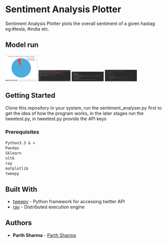 # Sentiment Analysis Plotter

Sentiment Analysis Plotter plots the overall sentiment of a given hastag eg:#tesla, #india etc.


## Model run

<img src="images/tweetplot.png" width="100">

<img src="images/one.png" width="100">

<img src="images/two.png" width="100">

<img src="images/three.png" width="100">

## Getting Started

Clone this repository in your system, run the sentiment_analyser.py first to get the idea of how the program 
works, in the later stages run the tweetest.py, in tweetest.py provide the API keys

### Prerequisites

```
Python3.3 & >
Pandas
Sklearn
nltk
ray 
matplotlib
tweepy
```

## Built With

* [tweepy](http://www.tweepy.org) - Python framework for accessing twitter API
* [ray](https://ray.readthedocs.io/en/latest/tutorial.html) - Distributed execution engine
 

## Authors

* **Parth Sharma** - [Parth Sharma](https://parthsharma1011.github.io)


